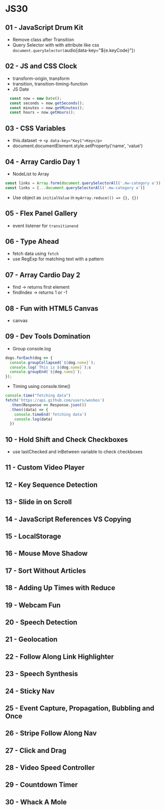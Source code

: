 # JS30

## 01 - JavaScript Drum Kit

- Remove class after Transition
- Query Selector with with attribute like css `document.querySelector(`audio[data-key="${e.keyCode}"]`)`

## 02 - JS and CSS Clock

- transform-origin, transform
- transition, transition-timing-function
- JS Date

```js
  const now = new Date();
  const seconds = now.getSeconds();
  const minutes = now.getMinutes();
  const hours = now.getHours();
```

## 03 - CSS Variables

- this.dataset -> `<p data-key="Key1">Key</p>`
- document.documentElement.style.setProperty('name', 'value')

## 04 - Array Cardio Day 1

- NodeList to Array

```js
const links = Array.form(document.querySelectorAll('.mw-category a'))
const links = [...document.querySelectorAll('.mw-category a')]
```

- Use object as `initialValue` in `myArray.reduce(() => {}, {})`

## 05 - Flex Panel Gallery

- event listener for `transitionend`

## 06 - Type Ahead

- fetch data using `fetch`
- use RegExp for matching text with a pattern

## 07 - Array Cardio Day 2

- find -> returns first element
- findIndex -> returns 1 or -1

## 08 - Fun with HTML5 Canvas

- canvas

## 09 - Dev Tools Domination

- Group console.log

```js
dogs.forEach(dog => {
  console.groupCollapsed(`${dog.name}`);
  console.log(`This is ${dog.name}`);s
  console.groupEnd(`${dog.name}`);
});
```

- Timing using console.time()

```js
console.time("fetching data")
fetch('https://api.github.com/users/wesbos')
  .then(Response => Response.json())
  .then((data) => {
    console.timeEnd('fetching data')
    console.log(data)
  })
```

## 10 - Hold Shift and Check Checkboxes

- use lastChecked and inBetween variable to check checkboxes

## 11 - Custom Video Player


## 12 - Key Sequence Detection


## 13 - Slide in on Scroll


## 14 - JavaScript References VS Copying


## 15 - LocalStorage


## 16 - Mouse Move Shadow


## 17 - Sort Without Articles


## 18 - Adding Up Times with Reduce


## 19 - Webcam Fun


## 20 - Speech Detection


## 21 - Geolocation


## 22 - Follow Along Link Highlighter


## 23 - Speech Synthesis


## 24 - Sticky Nav


## 25 - Event Capture, Propagation, Bubbling and Once


## 26 - Stripe Follow Along Nav


## 27 - Click and Drag


## 28 - Video Speed Controller


## 29 - Countdown Timer


## 30 - Whack A Mole


